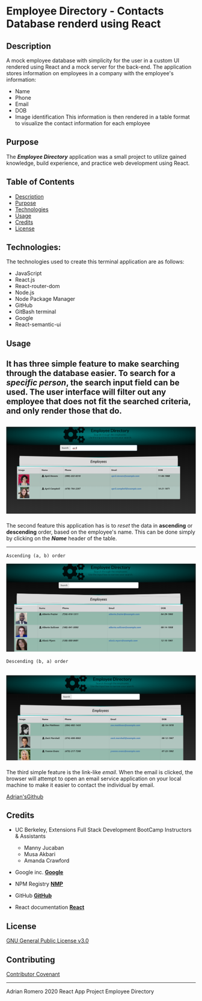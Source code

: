 # Employee Directory - Contacts Database renderd using React

## Description

A mock employee database with simplicity for the user in a custom UI rendered using React and a mock server for the back-end. The application stores information on employees in a company with the employee's information:
- Name
- Phone
- Email
- DOB
- Image identification
This information is then rendered in a table format to visualize the contact information for each employee

## Purpose

The ***Employee Directory*** application was a small project to utilize gained knowledge, build experience, and practice web development using React.

## Table of Contents

* [Description](#description)
* [Purpose](#purpose)
* [Technologies](#technologies)
* [Usage](#usage)
* [Credits](#credits)
* [License](#license)


## Technologies:

The technologies used to create this terminal application are as follows:
- JavaScript
- React.js
- React-router-dom
- Node.js
- Node Package Manager
- GitHub
- GitBash terminal
- Google
- React-semantic-ui 

## Usage 

It has three simple feature to make searching through the database easier. 
To search for a *specific person*, the search input field can be used. 
The user interface will filter out any employee that does not fit the searched criteria, and only render those that do.
---
![FilteredEmployee](./src/assets/images/employeeDatabaseFiltered.png)
---
The second feature this application has is to *reset* the data in **ascending** or **descending** order, based on the employee's name.
This can be done simply by clicking on the ***Name*** header of the table.

---
```
Ascending (a, b) order
```
![EmployeeDatabase](./src/assets/images/employeeDatabase.png)
```
Descending (b, a) order
```
![employeeDatabase](./src/assets/images/employeeDatabaseDescend.png)
---

The third simple feature is the link-like *email*. 
When the email is clicked, the browser will attempt to open an email service application on your local machine to make it easier to contact the individual by email.







[Adrian'sGithub](https://github.com/adrianromero13)


## Credits

* UC Berkeley, Extensions Full Stack Development BootCamp Instructors & Assistants
    - Manny Jucaban
    - Musa Akbari
    - Amanda Crawford

* Google inc.           **[Google](https://www.google.com)**
* NPM Registry          **[NMP](https://docs.npmjs.com/)**
* GitHub                **[GitHub](https://github.com/)**
* React documentation   **[React](https://react.semantic-ui.com/)**
    
    



## License

[GNU General Public License v3.0](./LICENSE.txt)




## Contributing


[Contributor Covenant](https://www.contributor-covenant.org/)


---
Adrian Romero 2020 React App Project Employee Directory
